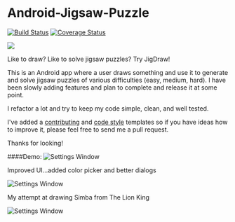 Android-Jigsaw-Puzzle
=====================

[![Build Status](https://travis-ci.org/julesbond007/Android-Jigsaw-Puzzle.svg)](https://travis-ci.org/julesbond007/Android-Jigsaw-Puzzle)
[![Coverage Status](https://coveralls.io/repos/github/julesbond007/Android-Jigsaw-Puzzle/badge.svg?branch=master)](https://coveralls.io/github/julesbond007/Android-Jigsaw-Puzzle?branch=master)

[<img src="https://raw.githubusercontent.com/julesbond007/Android-Jigsaw-Puzzle/master/docs/google-play-badge.png">](https://play.google.com/store/apps/details?id=com.jigsawdraw)

Like to draw? Like to solve jigsaw puzzles? Try JigDraw!

This is an Android app where a user draws something and use it to generate and solve jigsaw puzzles of various difficulties (easy, medium, hard).  I have been slowly adding features and plan to complete and release it at some point.  

I refactor a lot and try to keep my code simple, clean, and well tested.  

I've added a [contributing](https://github.com/julesbond007/Android-Jigsaw-Puzzle/blob/master/CONTRIBUTING.md) and [code style](https://github.com/julesbond007/Android-Jigsaw-Puzzle/blob/master/codeStyle/intellij-java-style.xml) templates so if you have ideas how to improve it, please feel free to send me a pull request.

Thanks for looking!

####Demo:
![Settings Window](https://raw.github.com/julesbond007/Android-Jigsaw-Puzzle/master/docs/screenshots/demo.gif)

Improved UI...added color picker and better dialogs

![Settings Window](https://raw.github.com/julesbond007/Android-Jigsaw-Puzzle/master/docs/screenshots/color_picker.png)

My attempt at drawing Simba from The Lion King

![Settings Window](https://raw.github.com/julesbond007/Android-Jigsaw-Puzzle/master/docs/screenshots/simba.png)
